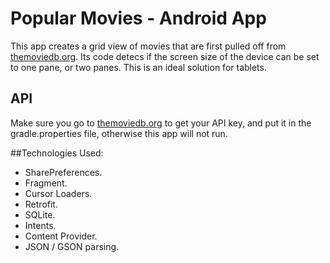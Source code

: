 # Popular Movies - Android App
This app creates a grid view of movies that are first pulled off from [themoviedb.org](themoviedb.org).
Its code detecs if the screen size of the device can be set to one pane, or two panes. This is an ideal solution for tablets.

## API
Make sure you go to [themoviedb.org](themoviedb.org) to get your API key, and put it in the gradle.properties file, otherwise this app will not run.

##Technologies Used: 
- SharePreferences. 
- Fragment.
- Cursor Loaders. 
- Retrofit.
- SQLite.
- Intents.
- Content Provider.
- JSON / GSON parsing.
